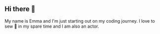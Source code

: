 ## Hi there 👋
My name is Emma and I'm just starting out on my coding journey. I love to sew 🧵 in my spare time and I am also an actor. 

